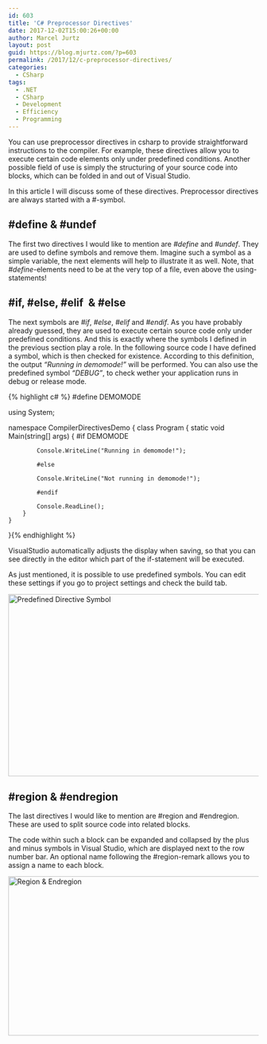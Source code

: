 ```yaml
---
id: 603
title: 'C# Preprocessor Directives'
date: 2017-12-02T15:00:26+00:00
author: Marcel Jurtz
layout: post
guid: https://blog.mjurtz.com/?p=603
permalink: /2017/12/c-preprocessor-directives/
categories:
  - CSharp
tags:
  - .NET
  - CSharp
  - Development
  - Efficiency
  - Programming
---
```

You can use preprocessor directives in csharp to provide straightforward instructions to the compiler. For example, these directives allow you to execute certain code elements only under predefined conditions. Another possible field of use is simply the structuring of your source code into blocks, which can be folded in and out of Visual Studio.

In this article I will discuss some of these directives. Preprocessor directives are always started with a #-symbol.

## #define & #undef

The first two directives I would like to mention are _#define_ and _#undef_. They are used to define symbols and remove them. Imagine such a symbol as a simple variable, the next elements will help to illustrate it as well. Note, that _#define_-elements need to be at the very top of a file, even above the using-statements!

## #if, #else, #elif  & #else

The next symbols are _#if_, _#else_, _#elif_ and _#endif_. As you have probably already guessed, they are used to execute certain source code only under predefined conditions. And this is exactly where the symbols I defined in the previous section play a role. In the following source code I have defined a symbol, which is then checked for existence. According to this definition, the output _&#8220;Running in demomode!&#8221;_ will be performed. You can also use the predefined symbol _&#8220;DEBUG&#8221;_, to check wether your application runs in debug or release mode.

{% highlight c# %}
#define DEMOMODE

using System;

namespace CompilerDirectivesDemo
{
    class Program
    {
        static void Main(string[] args)
        {
            #if DEMOMODE

            Console.WriteLine("Running in demomode!");

            #else
            
            Console.WriteLine("Not running in demomode!");
            
            #endif

            Console.ReadLine();
        }
    }
}{% endhighlight %}

VisualStudio automatically adjusts the display when saving, so that you can see directly in the editor which part of the if-statement will be executed.

As just mentioned, it is possible to use predefined symbols. You can edit these settings if you go to project settings and check the build tab.

<img src="https://i1.wp.com/blog.mjurtz.com/wp-content/uploads/2017/12/predefined_directives.png?resize=736%2C366&#038;ssl=1" alt="Predefined Directive Symbol" class="aligncenter size-full wp-image-650" width="736" height="366" srcset="https://i1.wp.com/blog.mjurtz.com/wp-content/uploads/2017/12/predefined_directives.png?w=736&ssl=1 736w, https://i1.wp.com/blog.mjurtz.com/wp-content/uploads/2017/12/predefined_directives.png?resize=500%2C249&ssl=1 500w" sizes="(max-width: 736px) 100vw, 736px" data-recalc-dims="1" />

## #region & #endregion

The last directives I would like to mention are #region and #endregion. These are used to split source code into related blocks.

The code within such a block can be expanded and collapsed by the plus and minus symbols in Visual Studio, which are displayed next to the row number bar. An optional name following the #region-remark allows you to assign a name to each block.

<img src="https://i1.wp.com/blog.mjurtz.com/wp-content/uploads/2017/12/region_endregion.png?resize=750%2C320&#038;ssl=1" alt="Region & Endregion" class="aligncenter wp-image-604 size-full" width="750" height="320" srcset="https://i1.wp.com/blog.mjurtz.com/wp-content/uploads/2017/12/region_endregion.png?w=879&ssl=1 879w, https://i1.wp.com/blog.mjurtz.com/wp-content/uploads/2017/12/region_endregion.png?resize=500%2C213&ssl=1 500w" sizes="(max-width: 750px) 100vw, 750px" data-recalc-dims="1" />